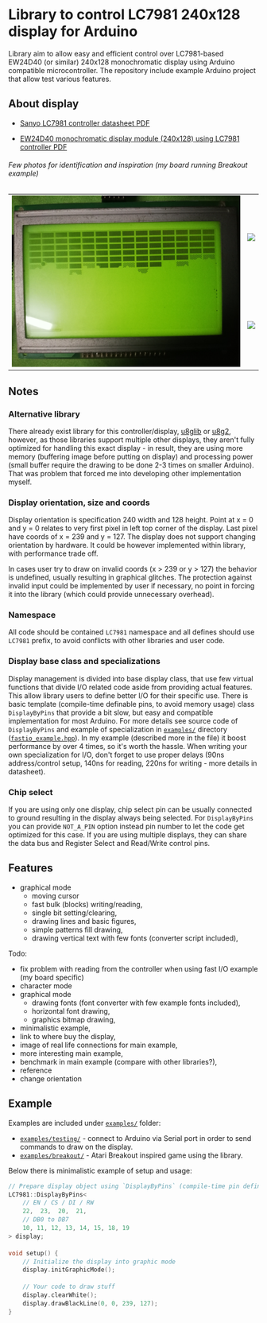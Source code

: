 
# Library to control LC7981 240x128 display for Arduino

Library aim to allow easy and efficient control over LC7981-based EW24D40 (or similar) 240x128 monochromatic display using Arduino compatible microcontroller. The repository include example Arduino project that allow test various features.



## About display

* [Sanyo LC7981 controller datasheet PDF](https://www.crystalfontz.com/controllers/Sanyo/LC7981/246/)

* [EW24D40 monochromatic display module (240x128) using LC7981 controller PDF](http://www.mstlcd.co.kr/s_source/download.php?table=es_free4&filename=EW24D40.pdf)

###### Few photos for identification and inspiration (my board running Breakout example)

<table>
	<tbody>
		<tr>
			<td colspan=2 rowspan=2><img src="./examples/breakout/images/IMG_20240103_182655.jpg" width="720" /></td>
			<td><img src="./examples/breakout/images/IMG_20240104_015350.jpg" width="320" /></td>
		</tr>
		<tr>
			<td><img src="./examples/breakout/images/IMG_20240104_015312.jpg" width="320" /></td>
		</tr>
	</tbody>
</table>



## Notes

### Alternative library

There already exist library for this controller/display, [u8glib](https://github.com/olikraus/u8glib) or [u8g2](https://github.com/olikraus/u8g2/), however, as those libraries support multiple other displays, they aren't fully optimized for handling this exact display - in result, they are using more memory (buffering image before putting on display) and processing power (small buffer require the drawing to be done 2-3 times on smaller Arduino). That was problem that forced me into developing other implementation myself.

### Display orientation, size and coords

Display orientation is specification 240 width and 128 height. Point at x = 0 and y = 0 relates to very first pixel in left top corner of the display. Last pixel have coords of x = 239 and y = 127. The display does not support changing orientation by hardware. It could be however implemented within library, with performance trade off.

In cases user try to draw on invalid coords (x > 239 or y > 127) the behavior is undefined, usually resulting in graphical glitches. The protection against invalid input could be implemented by user if necessary, no point in forcing it into the library (which could provide unnecessary overhead).

### Namespace

All code should be contained `LC7981` namespace and all defines should use `LC7981` prefix, to avoid conflicts with other libraries and user code.

### Display base class and specializations

Display management is divided into base display class, that use few virtual functions that divide I/O related code aside from providing actual features. This allow library users to define better I/O for their specific use. There is basic template (compile-time definable pins, to avoid memory usage) class `DisplayByPins` that provide a bit slow, but easy and compatible implementation for most Arduino. For more details see source code of `DisplayByPins` and example of specialization in [`examples/`](examples/) directory ([`fastio_example.hpp`](examples/testing/fastio_example.hpp)). In my example (described more in the file) it boost performance by over 4 times, so it's worth the hassle. When writing your own specialization for I/O, don't forget to use proper delays (90ns address/control setup, 140ns for reading, 220ns for writing - more details in datasheet).

### Chip select

If you are using only one display, chip select pin can be usually connected to ground resulting in the display always being selected. For `DisplayByPins` you can provide `NOT_A_PIN` option instead pin number to let the code get optimized for this case. If you are using multiple displays, they can share the data bus and Register Select and Read/Write control pins.



## Features

+ graphical mode
	+ moving cursor
	+ fast bulk (blocks) writing/reading,
	+ single bit setting/clearing,
	+ drawing lines and basic figures,
	+ simple patterns fill drawing,
	+ drawing vertical text with few fonts (converter script included),

Todo:

- fix problem with reading from the controller when using fast I/O example (my board specific)
- character mode
- graphical mode
	- drawing fonts (font converter with few example fonts included),
	- horizontal font drawing,
	- graphics bitmap drawing,
- minimalistic example,
- link to where buy the display,
- image of real life connections for main example,
- more interesting main example,
- benchmark in main example (compare with other libraries?),
- reference
- change orientation



## Example

Examples are included under [`examples/`](examples/) folder:

* [`examples/testing/`](examples/testing/) - connect to Arduino via Serial port in order to send commands to draw on the display.
* [`examples/breakout/`](examples/breakout/) - Atari Breakout inspired game using the library.

Below there is minimalistic example of setup and usage:

```cpp
// Prepare display object using `DisplayByPins` (compile-time pin definition)
LC7981::DisplayByPins<
	// EN / CS / DI / RW
	22,  23,  20,  21,
	// DB0 to DB7
	10, 11, 12, 13, 14, 15, 18, 19
> display;

void setup() {
	// Initialize the display into graphic mode
	display.initGraphicMode();

	// Your code to draw stuff
	display.clearWhite();
	display.drawBlackLine(0, 0, 239, 127);
}
```


